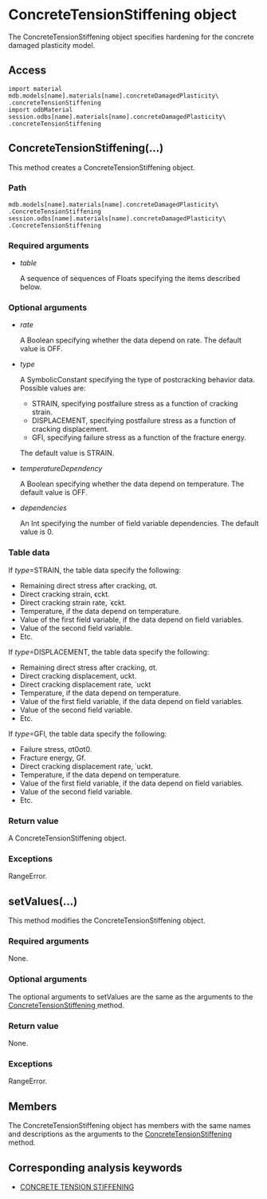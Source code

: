 # ConcreteTensionStiffening object

The ConcreteTensionStiffening object specifies hardening for the concrete damaged plasticity model.

## Access

```
import material
mdb.models[name].materials[name].concreteDamagedPlasticity\
.concreteTensionStiffening
import odbMaterial
session.odbs[name].materials[name].concreteDamagedPlasticity\
.concreteTensionStiffening
```

## ConcreteTensionStiffening(...)



This method creates a ConcreteTensionStiffening object.



### Path

```
mdb.models[name].materials[name].concreteDamagedPlasticity\
.ConcreteTensionStiffening
session.odbs[name].materials[name].concreteDamagedPlasticity\
.ConcreteTensionStiffening
```

### Required arguments

- *table*

  A sequence of sequences of Floats specifying the items described below.

### Optional arguments

- *rate*

  A Boolean specifying whether the data depend on rate. The default value is OFF.

- *type*

  A SymbolicConstant specifying the type of postcracking behavior data. Possible values are:

  - STRAIN, specifying postfailure stress as a function of cracking strain.
  - DISPLACEMENT, specifying postfailure stress as a function of cracking displacement.
  - GFI, specifying failure stress as a function of the fracture energy.

  The default value is STRAIN.

- *temperatureDependency*

  A Boolean specifying whether the data depend on temperature. The default value is OFF.

- *dependencies*

  An Int specifying the number of field variable dependencies. The default value is 0.

### Table data

If *type*=STRAIN, the table data specify the following:

- Remaining direct stress after cracking, σt.
- Direct cracking strain, ϵckt.
- Direct cracking strain rate, ˙ϵckt.
- Temperature, if the data depend on temperature.
- Value of the first field variable, if the data depend on field variables.
- Value of the second field variable.
- Etc.

If *type*=DISPLACEMENT, the table data specify the following:

- Remaining direct stress after cracking, σt.
- Direct cracking displacement, uckt.
- Direct cracking displacement rate, ˙uckt
- Temperature, if the data depend on temperature.
- Value of the first field variable, if the data depend on field variables.
- Value of the second field variable.
- Etc.

If *type*=GFI, the table data specify the following:

- Failure stress, σt0σt⁢0.
- Fracture energy, Gf.
- Direct cracking displacement rate, ˙uckt.
- Temperature, if the data depend on temperature.
- Value of the first field variable, if the data depend on field variables.
- Value of the second field variable.
- Etc.

### Return value

A ConcreteTensionStiffening object.

### Exceptions

RangeError.



## setValues(...)



This method modifies the ConcreteTensionStiffening object.



### Required arguments

None.

### Optional arguments

The optional arguments to setValues are the same as the arguments to the [ConcreteTensionStiffening ](https://help.3ds.com/2022/english/DSSIMULIA_Established/SIMACAEKERRefMap/simaker-c-concretetensionstiffeningpyc.htm?ContextScope=all#simaker-concretetensionstiffeningconcretetensionstiffeningpyc)method.

### Return value

None.

### Exceptions

RangeError.



## Members

The ConcreteTensionStiffening object has members with the same names and descriptions as the arguments to the [ConcreteTensionStiffening ](https://help.3ds.com/2022/english/DSSIMULIA_Established/SIMACAEKERRefMap/simaker-c-concretetensionstiffeningpyc.htm?ContextScope=all#simaker-concretetensionstiffeningconcretetensionstiffeningpyc)method.



## Corresponding analysis keywords

- [CONCRETE TENSION STIFFENING](https://help.3ds.com/2022/english/DSSIMULIA_Established/SIMACAEKEYRefMap/simakey-r-concretetensionstiffening.htm?ContextScope=all#simakey-r-concretetensionstiffening)